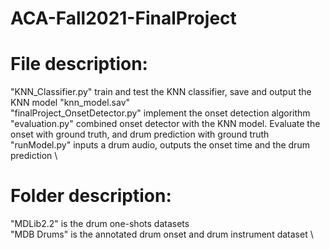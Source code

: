 # ACA-Fall2021-FinalProject
# File description:
"KNN_Classifier.py" train and test the KNN classifier, save and output the KNN model "knn_model.sav" \
"finalProject_OnsetDetector.py" implement the onset detection algorithm \
"evaluation.py" combined onset detector with the KNN model. Evaluate the onset with ground truth, and drum prediction with ground truth \
"runModel.py" inputs a drum audio, outputs the onset time and the drum prediction \

# Folder description:
"MDLib2.2" is the drum one-shots datasets \
"MDB Drums" is the annotated drum onset and drum instrument dataset \
